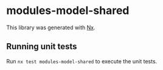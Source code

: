 # modules-model-shared

This library was generated with [Nx](https://nx.dev).

## Running unit tests

Run `nx test modules-model-shared` to execute the unit tests.

